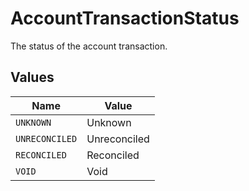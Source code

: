 # AccountTransactionStatus

The status of the account transaction.


## Values

| Name           | Value          |
| -------------- | -------------- |
| `UNKNOWN`      | Unknown        |
| `UNRECONCILED` | Unreconciled   |
| `RECONCILED`   | Reconciled     |
| `VOID`         | Void           |